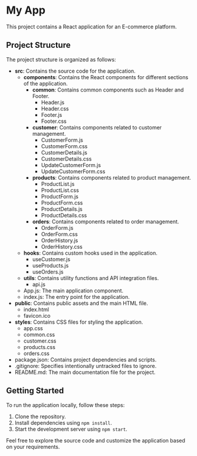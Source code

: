 # My App

This project contains a React application for an E-commerce platform.

## Project Structure

The project structure is organized as follows:

- **src**: Contains the source code for the application.
  - **components**: Contains the React components for different sections of the application.
    - **common**: Contains common components such as Header and Footer.
      - Header.js
      - Header.css
      - Footer.js
      - Footer.css
    - **customer**: Contains components related to customer management.
      - CustomerForm.js
      - CustomerForm.css
      - CustomerDetails.js
      - CustomerDetails.css
      - UpdateCustomerForm.js
      - UpdateCustomerForm.css
    - **products**: Contains components related to product management.
      - ProductList.js
      - ProductList.css
      - ProductForm.js
      - ProductForm.css
      - ProductDetails.js
      - ProductDetails.css
    - **orders**: Contains components related to order management.
      - OrderForm.js
      - OrderForm.css
      - OrderHistory.js
      - OrderHistory.css
  - **hooks**: Contains custom hooks used in the application.
    - useCustomer.js
    - useProducts.js
    - useOrders.js
  - **utils**: Contains utility functions and API integration files.
    - api.js
  - App.js: The main application component.
  - index.js: The entry point for the application.
- **public**: Contains public assets and the main HTML file.
  - index.html
  - favicon.ico
- **styles**: Contains CSS files for styling the application.
  - app.css
  - common.css
  - customer.css
  - products.css
  - orders.css
- package.json: Contains project dependencies and scripts.
- .gitignore: Specifies intentionally untracked files to ignore.
- README.md: The main documentation file for the project.

## Getting Started

To run the application locally, follow these steps:
1. Clone the repository.
2. Install dependencies using `npm install`.
3. Start the development server using `npm start`.

Feel free to explore the source code and customize the application based on your requirements.
